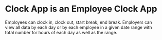# Clock App is an Employee Clock App

Employees can clock in, clock out, start break, end break. Employers can view all data by each day or by each employee in a given date range with total number for hours of each day as well as the range.
